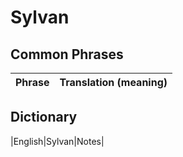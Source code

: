 # Sylvan

## Common Phrases
|Phrase| Translation (meaning)|
|-|-|

## Dictionary
|English|Sylvan|Notes|